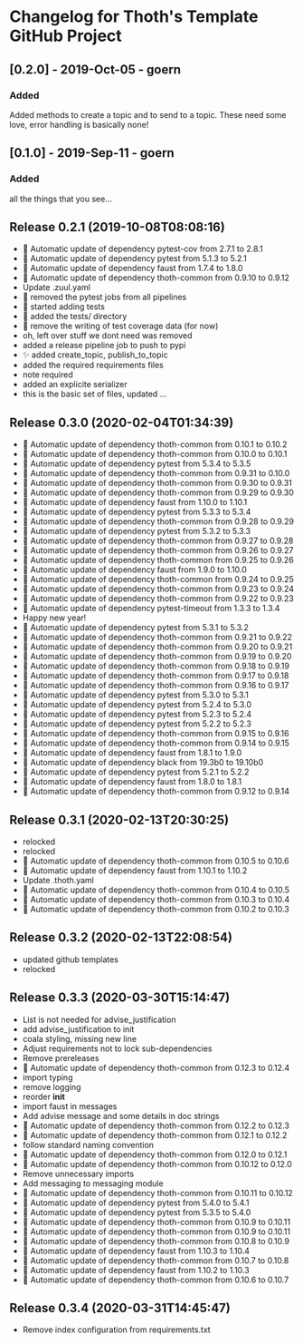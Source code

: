 # Changelog for Thoth's Template GitHub Project

## [0.2.0] - 2019-Oct-05 - goern

### Added

Added methods to create a topic and to send to a topic. These need some love, error handling is basically none!

## [0.1.0] - 2019-Sep-11 - goern

### Added

all the things that you see...

## Release 0.2.1 (2019-10-08T08:08:16)
* :pushpin: Automatic update of dependency pytest-cov from 2.7.1 to 2.8.1
* :pushpin: Automatic update of dependency pytest from 5.1.3 to 5.2.1
* :pushpin: Automatic update of dependency faust from 1.7.4 to 1.8.0
* :pushpin: Automatic update of dependency thoth-common from 0.9.10 to 0.9.12
* Update .zuul.yaml
* :green_heart: removed the pytest jobs from all pipelines
* :green_heart: started adding tests
* :green_heart: added the tests/ directory
* :green_heart: remove the writing of test coverage data (for now)
* oh, left over stuff we dont need was removed
* added a release pipeline job to push to pypi
* :sparkles: added create_topic, publish_to_topic
* added the required requirements files
* note required
* added an explicite serializer
* this is the basic set of files, updated ...

## Release 0.3.0 (2020-02-04T01:34:39)
* :pushpin: Automatic update of dependency thoth-common from 0.10.1 to 0.10.2
* :pushpin: Automatic update of dependency thoth-common from 0.10.0 to 0.10.1
* :pushpin: Automatic update of dependency pytest from 5.3.4 to 5.3.5
* :pushpin: Automatic update of dependency thoth-common from 0.9.31 to 0.10.0
* :pushpin: Automatic update of dependency thoth-common from 0.9.30 to 0.9.31
* :pushpin: Automatic update of dependency thoth-common from 0.9.29 to 0.9.30
* :pushpin: Automatic update of dependency faust from 1.10.0 to 1.10.1
* :pushpin: Automatic update of dependency pytest from 5.3.3 to 5.3.4
* :pushpin: Automatic update of dependency thoth-common from 0.9.28 to 0.9.29
* :pushpin: Automatic update of dependency pytest from 5.3.2 to 5.3.3
* :pushpin: Automatic update of dependency thoth-common from 0.9.27 to 0.9.28
* :pushpin: Automatic update of dependency thoth-common from 0.9.26 to 0.9.27
* :pushpin: Automatic update of dependency thoth-common from 0.9.25 to 0.9.26
* :pushpin: Automatic update of dependency faust from 1.9.0 to 1.10.0
* :pushpin: Automatic update of dependency thoth-common from 0.9.24 to 0.9.25
* :pushpin: Automatic update of dependency thoth-common from 0.9.23 to 0.9.24
* :pushpin: Automatic update of dependency thoth-common from 0.9.22 to 0.9.23
* :pushpin: Automatic update of dependency pytest-timeout from 1.3.3 to 1.3.4
* Happy new year!
* :pushpin: Automatic update of dependency pytest from 5.3.1 to 5.3.2
* :pushpin: Automatic update of dependency thoth-common from 0.9.21 to 0.9.22
* :pushpin: Automatic update of dependency thoth-common from 0.9.20 to 0.9.21
* :pushpin: Automatic update of dependency thoth-common from 0.9.19 to 0.9.20
* :pushpin: Automatic update of dependency thoth-common from 0.9.18 to 0.9.19
* :pushpin: Automatic update of dependency thoth-common from 0.9.17 to 0.9.18
* :pushpin: Automatic update of dependency thoth-common from 0.9.16 to 0.9.17
* :pushpin: Automatic update of dependency pytest from 5.3.0 to 5.3.1
* :pushpin: Automatic update of dependency pytest from 5.2.4 to 5.3.0
* :pushpin: Automatic update of dependency pytest from 5.2.3 to 5.2.4
* :pushpin: Automatic update of dependency pytest from 5.2.2 to 5.2.3
* :pushpin: Automatic update of dependency thoth-common from 0.9.15 to 0.9.16
* :pushpin: Automatic update of dependency thoth-common from 0.9.14 to 0.9.15
* :pushpin: Automatic update of dependency faust from 1.8.1 to 1.9.0
* :pushpin: Automatic update of dependency black from 19.3b0 to 19.10b0
* :pushpin: Automatic update of dependency pytest from 5.2.1 to 5.2.2
* :pushpin: Automatic update of dependency faust from 1.8.0 to 1.8.1
* :pushpin: Automatic update of dependency thoth-common from 0.9.12 to 0.9.14

## Release 0.3.1 (2020-02-13T20:30:25)
* relocked
* relocked
* :pushpin: Automatic update of dependency thoth-common from 0.10.5 to 0.10.6
* :pushpin: Automatic update of dependency faust from 1.10.1 to 1.10.2
* Update .thoth.yaml
* :pushpin: Automatic update of dependency thoth-common from 0.10.4 to 0.10.5
* :pushpin: Automatic update of dependency thoth-common from 0.10.3 to 0.10.4
* :pushpin: Automatic update of dependency thoth-common from 0.10.2 to 0.10.3

## Release 0.3.2 (2020-02-13T22:08:54)
* updated github templates
* relocked

## Release 0.3.3 (2020-03-30T15:14:47)
* List is not needed for advise_justification
* add advise_justification to init
* coala styling, missing new line
* Adjust requirements not to lock sub-dependencies
* Remove prereleases
* :pushpin: Automatic update of dependency thoth-common from 0.12.3 to 0.12.4
* import typing
* remove logging
* reorder __init__
* import faust in messages
* Add advise message and some details in doc strings
* :pushpin: Automatic update of dependency thoth-common from 0.12.2 to 0.12.3
* :pushpin: Automatic update of dependency thoth-common from 0.12.1 to 0.12.2
* follow standard naming convention
* :pushpin: Automatic update of dependency thoth-common from 0.12.0 to 0.12.1
* :pushpin: Automatic update of dependency thoth-common from 0.10.12 to 0.12.0
* Remove unnecessary imports
* Add messaging to messaging module
* :pushpin: Automatic update of dependency thoth-common from 0.10.11 to 0.10.12
* :pushpin: Automatic update of dependency pytest from 5.4.0 to 5.4.1
* :pushpin: Automatic update of dependency pytest from 5.3.5 to 5.4.0
* :pushpin: Automatic update of dependency thoth-common from 0.10.9 to 0.10.11
* :pushpin: Automatic update of dependency thoth-common from 0.10.9 to 0.10.11
* :pushpin: Automatic update of dependency thoth-common from 0.10.8 to 0.10.9
* :pushpin: Automatic update of dependency faust from 1.10.3 to 1.10.4
* :pushpin: Automatic update of dependency thoth-common from 0.10.7 to 0.10.8
* :pushpin: Automatic update of dependency faust from 1.10.2 to 1.10.3
* :pushpin: Automatic update of dependency thoth-common from 0.10.6 to 0.10.7

## Release 0.3.4 (2020-03-31T14:45:47)
* Remove index configuration from requirements.txt
